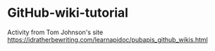 # GitHub-wiki-tutorial
Activity from Tom Johnson's site https://idratherbewriting.com/learnapidoc/pubapis_github_wikis.html
